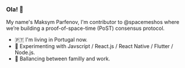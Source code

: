 ### Ola! 👋

My name's Maksym Parfenov, I'm contributor to @spacemeshos where we’re building a proof-of-space-time (PoST) consensus protocol.
- 🇵🇹 I'm living in Portugal now.
- 🤩 Experimenting with Javscript / React.js / React Native / Flutter / Node.js.
- 🦩 Ballancing between familly and work.
